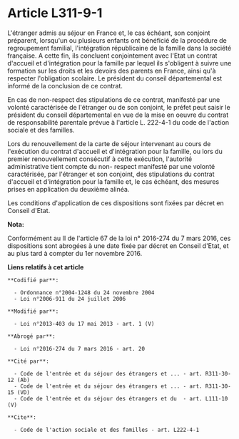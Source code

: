 # Article L311-9-1

L'étranger admis au séjour en France et, le cas échéant, son conjoint préparent, lorsqu'un ou plusieurs enfants ont bénéficié
de la procédure de regroupement familial, l'intégration républicaine de la famille dans la société française. A cette fin,
ils concluent conjointement avec l'Etat un contrat d'accueil et d'intégration pour la famille par lequel ils s'obligent à
suivre une formation sur les droits et les devoirs des parents en France, ainsi qu'à respecter l'obligation scolaire. Le
président du conseil départemental est informé de la conclusion de ce contrat. 

En cas de non-respect des stipulations de ce contrat, manifesté par une volonté caractérisée de l'étranger ou de son
conjoint, le préfet peut saisir le président du conseil départemental en vue de la mise en oeuvre du contrat de
responsabilité parentale prévue à l'article L. 222-4-1 du code de l'action sociale et des familles. 

Lors du renouvellement de la carte de séjour intervenant au cours de l'exécution du contrat d'accueil et d'intégration pour
la famille, ou lors du premier renouvellement consécutif à cette exécution, l'autorité administrative tient compte du non-
respect manifesté par une volonté caractérisée, par l'étranger et son conjoint, des stipulations du contrat d'accueil et
d'intégration pour la famille et, le cas échéant, des mesures prises en application du deuxième alinéa. 

Les conditions d'application de ces dispositions sont fixées par décret en Conseil d'Etat.

**Nota:**

Conformément au II de l'article 67 de la loi n° 2016-274 du 7 mars 2016, ces dispositions sont abrogées à une date fixée par
décret en Conseil d'Etat, et au plus tard à compter du 1er novembre 2016.

**Liens relatifs à cet article**

	**Codifié par**:

	  - Ordonnance n°2004-1248 du 24 novembre 2004
	  - Loi n°2006-911 du 24 juillet 2006

	**Modifié par**:

	  - Loi n°2013-403 du 17 mai 2013 - art. 1 (V)

	**Abrogé par**:

	  - Loi n°2016-274 du 7 mars 2016 - art. 20

	**Cité par**:

	  - Code de l'entrée et du séjour des étrangers et ... - art. R311-30-12 (Ab)
	  - Code de l'entrée et du séjour des étrangers et ... - art. R311-30-15 (VD)
	  - Code de l'entrée et du séjour des étrangers et du  - art. L111-10 (V)

	**Cite**:

	  - Code de l'action sociale et des familles - art. L222-4-1
